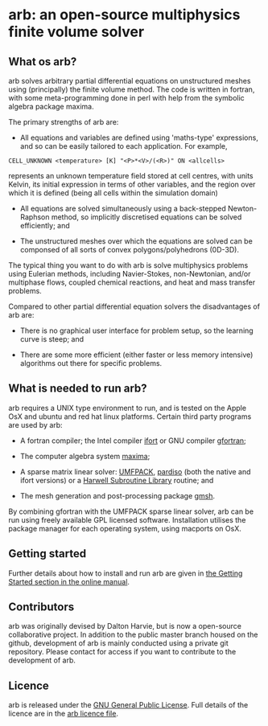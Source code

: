# arb: an open-source multiphysics finite volume solver

## What os arb?

arb solves arbitrary partial differential equations on unstructured meshes using (principally) the finite volume method.  The code is written in fortran, with some meta-programming done in perl with help from the symbolic algebra package maxima.

The primary strengths of arb are:

* All equations and variables are defined using 'maths-type' expressions, and so can be easily tailored to each application.  For example,
```arb
CELL_UNKNOWN <temperature> [K] "<P>*<V>/(<R>)" ON <allcells>
```
represents an unknown temperature field stored at cell centres, with units Kelvin, its initial expression in terms of other variables, and the region over which it is defined (being all cells within the simulation domain)

* All equations are solved simultaneously using a back-stepped Newton-Raphson method, so implicitly discretised equations can be solved efficiently; and

* The unstructured meshes over which the equations are solved can be componsed of all sorts of convex polygons/polyhedrons (0D-3D).

The typical thing you want to do with arb is solve multiphysics problems using Eulerian methods, including Navier-Stokes, non-Newtonian, and/or multiphase flows, coupled chemical reactions, and heat and mass transfer problems.

Compared to other partial differential equation solvers the disadvantages of arb are:

* There is no graphical user interface for problem setup, so the learning curve is steep; and

* There are some more efficient (either faster or less memory intensive) algorithms out there for specific problems.

## What is needed to run arb?

arb requires a UNIX type environment to run, and is tested on the Apple OsX and ubuntu and red hat linux platforms. Certain third party programs are used by arb:

-   A fortran compiler; the Intel compiler
    [ifort](http://software.intel.com/en-us/intel-compilers/ "intel-compilers")
    or GNU compiler [gfortran](http://gcc.gnu.org/wiki/GFortran);

-   The computer algebra system
    [maxima](http://maxima.sourceforge.net/ "Computer algebra system");

-   A sparse matrix linear solver:
    [UMFPACK](http://www.cise.ufl.edu/research/sparse/umfpack/),
    [pardiso](http://www.pardiso-project.org/) (both the native and
    ifort versions) or a [Harwell Subroutine
    Library](http://www.hsl.rl.ac.uk/) routine; and
-   The mesh generation and post-processing package
    [gmsh](http://geuz.org/gmsh/).

By combining gfortran with the UMFPACK sparse linear solver, arb can be run using freely available GPL licensed software.  Installation utilises the package manager for each operating system, using macports on OsX.

## Getting started

Further details about how to install and run arb are given in [the Getting Started section in the online manual](http://bunyip.chemeng.unimelb.edu.au:8000/getting_started/index.html).

## Contributors

arb was originally devised by Dalton Harvie, but is now a open-source collaborative project.  In addition to the public master branch housed on the github, development of arb is mainly conducted using a private git repository.  Please contact for access if you want to contribute to the development of arb.

## Licence

arb is released under the [GNU General Public License](http://www.gnu.org/licenses/gpl.html).  Full details of the licence are in the [arb licence file](http://bunyip.chemeng.unimelb.edu.au:8000/arb_files/licence/arb_licence.txt).

